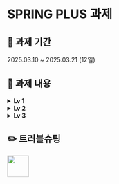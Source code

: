# SPRING PLUS 과제
## 📅 과제 기간
2025.03.10 ~ 2025.03.21 (12일)
## 📑 과제 내용
<details>
  <summary><b>Lv 1</b></summary>
  <h3>1. 코드 개선 - @Transactional의 이해</h3>
  
  &ensp; ✔️ 할 일 저장 기능을 구현한 API(/todos)를 호출할 때, 아래와 같은 에러가 발생하고 있어요.
  
  ```
  jakarta.servlet.ServletException: Request processing failed: org.springframework.orm.jpa.JpaSystemException: could not execute statement [Connection is read-only. Queries leading to data modification are not allowed] [insert into todos (contents,created_at,modified_at,title,user_id,weather) values (?,?,?,?,?,?)]
  ```
  &ensp; ✔️ 에러가 발생하지 않고 정상적으로 할 일을 저장 할 수 있도록 코드를 수정해주세요.
  
  <h3>2. 코드 추가 - JWT의 이해</h3>

  &ensp; ✔️ User의 정보에 nickname이 필요해졌어요.
  
  &emsp; - User 테이블에 nickname 컬럼을 추가해주세요.  
  &emsp; - nickname은 중복 가능합니다.

  &ensp; ✔️ 프론트엔드 개발자가 JWT에서 유저의 닉네임을 꺼내 화면에 보여주길 원하고 있어요.
  
  <h3>3. 코드 개선 - JPA의 이해</h3>

  &ensp; ✔️ 할 일 검색 시 weather 조건으로도 검색할 수 있어야해요.

  &emsp; - weather 조건은 있을 수도 있고, 없을 수도 있어요!

  &ensp; ✔️ 할 일 검색 시 수정일 기준으로 기간 검색이 가능해야해요.
  
  &emsp; - 기간의 시작과 끝 조건은 있을 수도 있고, 없을 수도 있어요!

  &ensp; ✔️ JPQL을 사용하고, 쿼리 메소드명은 자유롭게 지정하되 너무 길지 않게 해주세요.
     
  <h3>4. 테스트 코드 - 컨트롤러 테스트의 이해</h3>

  &ensp; ✔️ 테스트 패키지 org.example.expert.domain.todo.controller의 todo_단건_조회_시_todo가_존재하지_않아_예외가_발생한다() 테스트가 실패하고 있어요.

  &ensp; ✔️ 테스트가 정상적으로 수행되어 통과할 수 있도록 테스트 코드를 수정해주세요.
  
  <h3>5. 코드 개선 - AOP의 이해</h3>

  &ensp; ✔️ UserAdminController 클래스의 changeUserRole() 메소드가 실행 전 동작해야해요.

  &ensp; ✔️ AdminAccessLoggingAspect 클래스에 있는 AOP가 개발 의도에 맞도록 코드를 수정해주세요.
</details>

<details>
  <summary><b>Lv 2</b></summary>
  <h3>6. JPA Cascade</h3>
  
  &ensp; ✔️ 할 일을 새로 저장할 시, 할 일을 생성한 유저는 담당자로 자동 등록되어야 합니다.
  
  &ensp; ✔️ JPA의 cascade 기능을 활용해 할 일을 생성한 유저가 담당자로 등록될 수 있게 해주세요.

  <h3>7. N+1</h3>

  &ensp; ✔️ CommentController 클래스의 getComments() API를 호출할 때 N+1 문제가 발생하고 있어요. N+1 문제란, 데이터베이스 쿼리 성능 저하를 일으키는 대표적인 문제 중 하나로, 특히 연관된 엔티티를 조회할 때 발생해요.

  &ensp; ✔️ 해당 문제가 발생하지 않도록 코드를 수정해주세요.

  <h3>8. QueryDSL</h3>

  &ensp; ✔️ JPQL로 작성된 findByIdWithUser 를 QueryDSL로 변경합니다.

  &ensp; ✔️ 7번과 마찬가지로 N+1 문제가 발생하지 않도록 유의해 주세요!

  <h3>9. Spring Security</h3>

  &ensp; ✔️ 기존 Filter와 Argument Resolver를 사용하던 코드들을 Spring Security로 변경해주세요.  
  
  &emsp; - 접근 권한 및 유저 권한 기능은 그대로 유지해주세요.  
  &emsp; - 권한은 Spring Security의 기능을 사용해주세요.

  &ensp; ✔️ 토큰 기반 인증 방식은 유지할 거예요. JWT는 그대로 사용해주세요.
</details>

<details>
  <summary><b>Lv 3</b></summary>
  <h3>10. QueryDSL 을 사용하여 검색 기능 만들기</h3>

  &ensp; ✔️ 새로운 API로 만들어주세요.
  
  &ensp; ✔️ 검색 조건은 다음과 같아요.

  &emsp; - 검색 키워드로 일정의 제목을 검색할 수 있어요.

  &emsp;&emsp; ◦ 제목은 부분적으로 일치해도 검색이 가능해요.

  &emsp; - 일정의 생성일 범위로 검색할 수 있어요.

  &emsp;&emsp; ◦ 일정을 생성일 최신순으로 정렬해주세요.

  &emsp; - 담당자의 닉네임으로도 검색이 가능해요.

  &emsp;&emsp; ◦ 닉네임은 부분적으로 일치해도 검색이 가능해요. 

  &ensp; ✔️ 다음의 내용을 포함해서 검색 결과를 반환해주세요.

  &emsp; - 일정에 대한 모든 정보가 아닌, 제목만 넣어주세요.  
  &emsp; - 해당 일정의 담당자 수를 넣어주세요.  
  &emsp; - 해당 일정의 총 댓글 개수를 넣어주세요.

  &ensp; ✔️ 검색 결과는 페이징 처리되어 반환되도록 합니다.

  <h3>11. Transaction 심화</h3>

  &ensp; ✔️ 매니저 등록 요청을 기록하는 로그 테이블을 만들어주세요.

  &emsp; - DB 테이블명: log

  &ensp; ✔️ 매니저 등록과는 별개로 로그 테이블에는 항상 요청 로그가 남아야 해요.

  &emsp; - 매니저 등록은 실패할 수 있지만, 로그는 반드시 저장되어야 합니다.  
  &emsp; - 로그 생성 시간은 반드시 필요합니다.  
  &emsp; - 그 외 로그에 들어가는 내용은 원하는 정보를 자유롭게 넣어주세요.
</details>

## ✏️ 트러블슈팅
<a href="https://devlily-1.tistory.com/41" target="_blank">
<img src="https://github.com/user-attachments/assets/bf360d08-77b9-4cef-aee4-4f6828be7f51" width="50" height="50"/>
